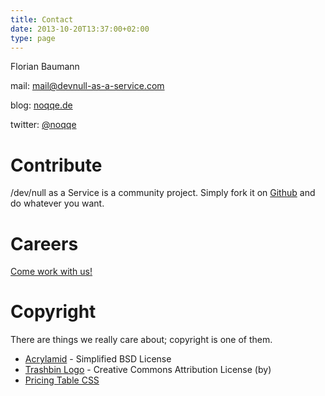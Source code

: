 ```yaml
---
title: Contact
date: 2013-10-20T13:37:00+02:00
type: page
---
```


Florian Baumann

mail: mail@devnull-as-a-service.com

blog: [noqqe.de](http://noqqe.de)

twitter: [@noqqe](http://twitter.com/noqqe)

<script id='fbvugrx'>(function(i){var f,s=document.getElementById(i);f=document.createElement('iframe');f.src='//api.flattr.com/button/view/?uid=noqqe&title=devnull-as-a-service.com&button=compact&url=http%3A%2F%2Fdevnull-as-a-service.com';f.title='Flattr';f.height=20;f.width=110;f.style.borderWidth=0;s.parentNode.insertBefore(f,s);})('fbvugrx');</script>

# Contribute

/dev/null as a Service is a community project. Simply fork it on
[Github](https://github.com/noqqe/devnull-as-a-service)
and do whatever you want.

# Careers

[Come work with us!](/careers)

# Copyright

There are things we really care about; copyright is one of them.

* [Acrylamid](http://github.com/posativ/acrylamid/) - Simplified BSD License
* [Trashbin Logo](http://findicons.com/icon/158568/trash_recyclebin_empty_closed) - Creative Commons Attribution License (by)
* [Pricing Table CSS](http://coding.smashingmagazine.com/2008/08/13/top-10-css-table-designs/)

